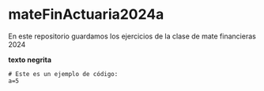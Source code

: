 # mateFinActuaria2024a
En este repositorio guardamos los ejercicios de la clase de mate financieras 2024

**texto negrita**

```
# Este es un ejemplo de código:
a=5
```
